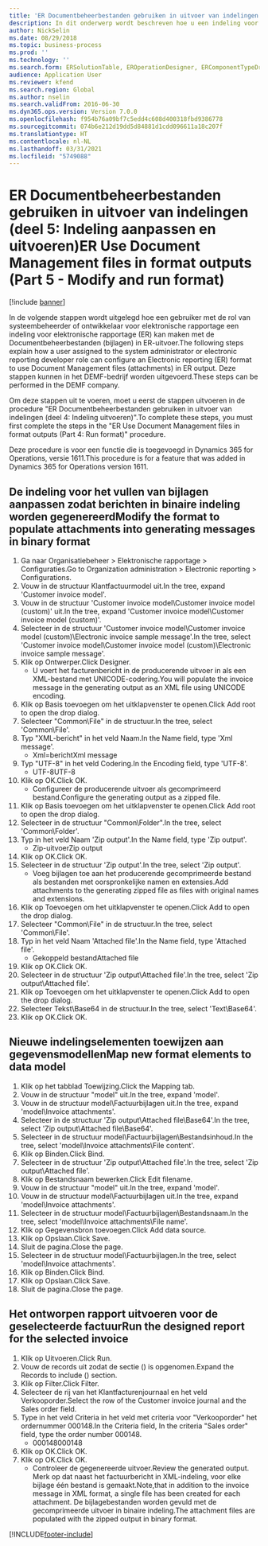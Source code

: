 ```yaml
---
title: 'ER Documentbeheerbestanden gebruiken in uitvoer van indelingen (deel 5: Indeling aanpassen en uitvoeren)'
description: In dit onderwerp wordt beschreven hoe u een indeling voor elektronische rapportage (ER) configureert om documentbeheerbestanden (bijlagen) te gebruiken in ER-uitvoer. (Deel 5)
author: NickSelin
ms.date: 08/29/2018
ms.topic: business-process
ms.prod: ''
ms.technology: ''
ms.search.form: ERSolutionTable, EROperationDesigner, ERComponentTypeDropDialog, ERExpressionDesignerFormula, SysQueryForm
audience: Application User
ms.reviewer: kfend
ms.search.region: Global
ms.author: nselin
ms.search.validFrom: 2016-06-30
ms.dyn365.ops.version: Version 7.0.0
ms.openlocfilehash: f954b76a09bf7c5edd4c608d400318fbd9386778
ms.sourcegitcommit: 074b6e212d19dd5d84881d1cdd096611a18c207f
ms.translationtype: HT
ms.contentlocale: nl-NL
ms.lasthandoff: 03/31/2021
ms.locfileid: "5749088"
---
```

# <a name="er-use-document-management-files-in-format-outputs-part-5---modify-and-run-format"></a><span data-ttu-id="87692-104">ER Documentbeheerbestanden gebruiken in uitvoer van indelingen (deel 5: Indeling aanpassen en uitvoeren)</span><span class="sxs-lookup"><span data-stu-id="87692-104">ER Use Document Management files in format outputs (Part 5 - Modify and run format)</span></span>

[!include [banner](../../includes/banner.md)]

<span data-ttu-id="87692-105">In de volgende stappen wordt uitgelegd hoe een gebruiker met de rol van systeembeheerder of ontwikkelaar voor elektronische rapportage een indeling voor elektronische rapportage (ER) kan maken met de Documentbeheerbestanden (bijlagen) in ER-uitvoer.</span><span class="sxs-lookup"><span data-stu-id="87692-105">The following steps explain how a user assigned to the system administrator or electronic reporting developer role can configure an Electronic reporting (ER) format to use Document Management files (attachments) in ER output.</span></span> <span data-ttu-id="87692-106">Deze stappen kunnen in het DEMF-bedrijf worden uitgevoerd.</span><span class="sxs-lookup"><span data-stu-id="87692-106">These steps can be performed in the DEMF company.</span></span>

<span data-ttu-id="87692-107">Om deze stappen uit te voeren, moet u eerst de stappen uitvoeren in de procedure "ER Documentbeheerbestanden gebruiken in uitvoer van indelingen (deel 4: Indeling uitvoeren)".</span><span class="sxs-lookup"><span data-stu-id="87692-107">To complete these steps, you must first complete the steps in the "ER Use Document Management files in format outputs (Part 4: Run format)" procedure.</span></span>

<span data-ttu-id="87692-108">Deze procedure is voor een functie die is toegevoegd in Dynamics 365 for Operations, versie 1611.</span><span class="sxs-lookup"><span data-stu-id="87692-108">This procedure is for a feature that was added in Dynamics 365 for Operations version 1611.</span></span>


## <a name="modify-the-format-to-populate-attachments-into-generating-messages-in-binary-format"></a><span data-ttu-id="87692-109">De indeling voor het vullen van bijlagen aanpassen zodat berichten in binaire indeling worden gegenereerd</span><span class="sxs-lookup"><span data-stu-id="87692-109">Modify the format to populate attachments into generating messages in binary format</span></span>
1. <span data-ttu-id="87692-110">Ga naar Organisatiebeheer > Elektronische rapportage > Configuraties.</span><span class="sxs-lookup"><span data-stu-id="87692-110">Go to Organization administration > Electronic reporting > Configurations.</span></span>
2. <span data-ttu-id="87692-111">Vouw in de structuur Klantfactuurmodel uit.</span><span class="sxs-lookup"><span data-stu-id="87692-111">In the tree, expand 'Customer invoice model'.</span></span>
3. <span data-ttu-id="87692-112">Vouw in de structuur 'Customer invoice model\Customer invoice model (custom)' uit.</span><span class="sxs-lookup"><span data-stu-id="87692-112">In the tree, expand 'Customer invoice model\Customer invoice model (custom)'.</span></span>
4. <span data-ttu-id="87692-113">Selecteer in de structuur 'Customer invoice model\Customer invoice model (custom)\Electronic invoice sample message'.</span><span class="sxs-lookup"><span data-stu-id="87692-113">In the tree, select 'Customer invoice model\Customer invoice model (custom)\Electronic invoice sample message'.</span></span>
5. <span data-ttu-id="87692-114">Klik op Ontwerper.</span><span class="sxs-lookup"><span data-stu-id="87692-114">Click Designer.</span></span>
    * <span data-ttu-id="87692-115">U voert het facturenbericht in de producerende uitvoer in als een XML-bestand met UNICODE-codering.</span><span class="sxs-lookup"><span data-stu-id="87692-115">You will populate the invoice message in the generating output as an XML file using UNICODE encoding.</span></span>  
6. <span data-ttu-id="87692-116">Klik op Basis toevoegen om het uitklapvenster te openen.</span><span class="sxs-lookup"><span data-stu-id="87692-116">Click Add root to open the drop dialog.</span></span>
7. <span data-ttu-id="87692-117">Selecteer "Common\File" in de structuur.</span><span class="sxs-lookup"><span data-stu-id="87692-117">In the tree, select 'Common\File'.</span></span>
8. <span data-ttu-id="87692-118">Typ "XML-bericht" in het veld Naam.</span><span class="sxs-lookup"><span data-stu-id="87692-118">In the Name field, type 'Xml message'.</span></span>
    * <span data-ttu-id="87692-119">Xml=bericht</span><span class="sxs-lookup"><span data-stu-id="87692-119">Xml message</span></span>  
9. <span data-ttu-id="87692-120">Typ "UTF-8" in het veld Codering.</span><span class="sxs-lookup"><span data-stu-id="87692-120">In the Encoding field, type 'UTF-8'.</span></span>
    * <span data-ttu-id="87692-121">UTF-8</span><span class="sxs-lookup"><span data-stu-id="87692-121">UTF-8</span></span>  
10. <span data-ttu-id="87692-122">Klik op OK.</span><span class="sxs-lookup"><span data-stu-id="87692-122">Click OK.</span></span>
    * <span data-ttu-id="87692-123">Configureer de producerende uitvoer als gecomprimeerd bestand.</span><span class="sxs-lookup"><span data-stu-id="87692-123">Configure the generating output as a zipped file.</span></span>  
11. <span data-ttu-id="87692-124">Klik op Basis toevoegen om het uitklapvenster te openen.</span><span class="sxs-lookup"><span data-stu-id="87692-124">Click Add root to open the drop dialog.</span></span>
12. <span data-ttu-id="87692-125">Selecteer in de structuur "Common\Folder".</span><span class="sxs-lookup"><span data-stu-id="87692-125">In the tree, select 'Common\Folder'.</span></span>
13. <span data-ttu-id="87692-126">Typ in het veld Naam 'Zip output'.</span><span class="sxs-lookup"><span data-stu-id="87692-126">In the Name field, type 'Zip output'.</span></span>
    * <span data-ttu-id="87692-127">Zip-uitvoer</span><span class="sxs-lookup"><span data-stu-id="87692-127">Zip output</span></span>  
14. <span data-ttu-id="87692-128">Klik op OK.</span><span class="sxs-lookup"><span data-stu-id="87692-128">Click OK.</span></span>
15. <span data-ttu-id="87692-129">Selecteer in de structuur 'Zip output'.</span><span class="sxs-lookup"><span data-stu-id="87692-129">In the tree, select 'Zip output'.</span></span>
    * <span data-ttu-id="87692-130">Voeg bijlagen toe aan het producerende gecomprimeerde bestand als bestanden met oorspronkelijke namen en extensies.</span><span class="sxs-lookup"><span data-stu-id="87692-130">Add attachments to the generating zipped file as files with original names and extensions.</span></span>  
16. <span data-ttu-id="87692-131">Klik op Toevoegen om het uitklapvenster te openen.</span><span class="sxs-lookup"><span data-stu-id="87692-131">Click Add to open the drop dialog.</span></span>
17. <span data-ttu-id="87692-132">Selecteer "Common\File" in de structuur.</span><span class="sxs-lookup"><span data-stu-id="87692-132">In the tree, select 'Common\File'.</span></span>
18. <span data-ttu-id="87692-133">Typ in het veld Naam 'Attached file'.</span><span class="sxs-lookup"><span data-stu-id="87692-133">In the Name field, type 'Attached file'.</span></span>
    * <span data-ttu-id="87692-134">Gekoppeld bestand</span><span class="sxs-lookup"><span data-stu-id="87692-134">Attached file</span></span>  
19. <span data-ttu-id="87692-135">Klik op OK.</span><span class="sxs-lookup"><span data-stu-id="87692-135">Click OK.</span></span>
20. <span data-ttu-id="87692-136">Selecteer in de structuur 'Zip output\Attached file'.</span><span class="sxs-lookup"><span data-stu-id="87692-136">In the tree, select 'Zip output\Attached file'.</span></span>
21. <span data-ttu-id="87692-137">Klik op Toevoegen om het uitklapvenster te openen.</span><span class="sxs-lookup"><span data-stu-id="87692-137">Click Add to open the drop dialog.</span></span>
22. <span data-ttu-id="87692-138">Selecteer Tekst\Base64 in de structuur.</span><span class="sxs-lookup"><span data-stu-id="87692-138">In the tree, select 'Text\Base64'.</span></span>
23. <span data-ttu-id="87692-139">Klik op OK.</span><span class="sxs-lookup"><span data-stu-id="87692-139">Click OK.</span></span>

## <a name="map-new-format-elements-to-data-model"></a><span data-ttu-id="87692-140">Nieuwe indelingselementen toewijzen aan gegevensmodellen</span><span class="sxs-lookup"><span data-stu-id="87692-140">Map new format elements to data model</span></span>
1. <span data-ttu-id="87692-141">Klik op het tabblad Toewijzing.</span><span class="sxs-lookup"><span data-stu-id="87692-141">Click the Mapping tab.</span></span>
2. <span data-ttu-id="87692-142">Vouw in de structuur "model" uit.</span><span class="sxs-lookup"><span data-stu-id="87692-142">In the tree, expand 'model'.</span></span>
3. <span data-ttu-id="87692-143">Vouw in de structuur model\Factuurbijlagen uit.</span><span class="sxs-lookup"><span data-stu-id="87692-143">In the tree, expand 'model\Invoice attachments'.</span></span>
4. <span data-ttu-id="87692-144">Selecteer in de structuur 'Zip output\Attached file\Base64'.</span><span class="sxs-lookup"><span data-stu-id="87692-144">In the tree, select 'Zip output\Attached file\Base64'.</span></span>
5. <span data-ttu-id="87692-145">Selecteer in de structuur model\Factuurbijlagen\Bestandsinhoud.</span><span class="sxs-lookup"><span data-stu-id="87692-145">In the tree, select 'model\Invoice attachments\File content'.</span></span>
6. <span data-ttu-id="87692-146">Klik op Binden.</span><span class="sxs-lookup"><span data-stu-id="87692-146">Click Bind.</span></span>
7. <span data-ttu-id="87692-147">Selecteer in de structuur 'Zip output\Attached file'.</span><span class="sxs-lookup"><span data-stu-id="87692-147">In the tree, select 'Zip output\Attached file'.</span></span>
8. <span data-ttu-id="87692-148">Klik op Bestandsnaam bewerken.</span><span class="sxs-lookup"><span data-stu-id="87692-148">Click Edit filename.</span></span>
9. <span data-ttu-id="87692-149">Vouw in de structuur "model" uit.</span><span class="sxs-lookup"><span data-stu-id="87692-149">In the tree, expand 'model'.</span></span>
10. <span data-ttu-id="87692-150">Vouw in de structuur model\Factuurbijlagen uit.</span><span class="sxs-lookup"><span data-stu-id="87692-150">In the tree, expand 'model\Invoice attachments'.</span></span>
11. <span data-ttu-id="87692-151">Selecteer in de structuur model\Factuurbijlagen\Bestandsnaam.</span><span class="sxs-lookup"><span data-stu-id="87692-151">In the tree, select 'model\Invoice attachments\File name'.</span></span>
12. <span data-ttu-id="87692-152">Klik op Gegevensbron toevoegen.</span><span class="sxs-lookup"><span data-stu-id="87692-152">Click Add data source.</span></span>
13. <span data-ttu-id="87692-153">Klik op Opslaan.</span><span class="sxs-lookup"><span data-stu-id="87692-153">Click Save.</span></span>
14. <span data-ttu-id="87692-154">Sluit de pagina.</span><span class="sxs-lookup"><span data-stu-id="87692-154">Close the page.</span></span>
15. <span data-ttu-id="87692-155">Selecteer in de structuur model\Factuurbijlagen.</span><span class="sxs-lookup"><span data-stu-id="87692-155">In the tree, select 'model\Invoice attachments'.</span></span>
16. <span data-ttu-id="87692-156">Klik op Binden.</span><span class="sxs-lookup"><span data-stu-id="87692-156">Click Bind.</span></span>
17. <span data-ttu-id="87692-157">Klik op Opslaan.</span><span class="sxs-lookup"><span data-stu-id="87692-157">Click Save.</span></span>
18. <span data-ttu-id="87692-158">Sluit de pagina.</span><span class="sxs-lookup"><span data-stu-id="87692-158">Close the page.</span></span>

## <a name="run-the-designed-report-for-the-selected-invoice"></a><span data-ttu-id="87692-159">Het ontworpen rapport uitvoeren voor de geselecteerde factuur</span><span class="sxs-lookup"><span data-stu-id="87692-159">Run the designed report for the selected invoice</span></span>
1. <span data-ttu-id="87692-160">Klik op Uitvoeren.</span><span class="sxs-lookup"><span data-stu-id="87692-160">Click Run.</span></span>
2. <span data-ttu-id="87692-161">Vouw de records uit zodat de sectie () is opgenomen.</span><span class="sxs-lookup"><span data-stu-id="87692-161">Expand the Records to include () section.</span></span>
3. <span data-ttu-id="87692-162">Klik op Filter.</span><span class="sxs-lookup"><span data-stu-id="87692-162">Click Filter.</span></span>
4. <span data-ttu-id="87692-163">Selecteer de rij van het Klantfacturenjournaal en het veld Verkooporder.</span><span class="sxs-lookup"><span data-stu-id="87692-163">Select the row of the Customer invoice journal and the Sales order field.</span></span>
5. <span data-ttu-id="87692-164">Type in het veld Criteria in het veld met criteria voor "Verkooporder" het ordernummer 000148.</span><span class="sxs-lookup"><span data-stu-id="87692-164">In the Criteria field, In the criteria "Sales order" field, type the order number 000148.</span></span>
    * <span data-ttu-id="87692-165">000148</span><span class="sxs-lookup"><span data-stu-id="87692-165">000148</span></span>  
6. <span data-ttu-id="87692-166">Klik op OK.</span><span class="sxs-lookup"><span data-stu-id="87692-166">Click OK.</span></span>
7. <span data-ttu-id="87692-167">Klik op OK.</span><span class="sxs-lookup"><span data-stu-id="87692-167">Click OK.</span></span>
    * <span data-ttu-id="87692-168">Controleer de gegenereerde uitvoer.</span><span class="sxs-lookup"><span data-stu-id="87692-168">Review the generated output.</span></span> <span data-ttu-id="87692-169">Merk op dat naast het factuurbericht in XML-indeling, voor elke bijlage één bestand is gemaakt.</span><span class="sxs-lookup"><span data-stu-id="87692-169">Note,that in addition to the invoice message in XML format, a single file has been created for each attachment.</span></span> <span data-ttu-id="87692-170">De bijlagebestanden worden gevuld met de gecomprimeerde uitvoer in binaire indeling.</span><span class="sxs-lookup"><span data-stu-id="87692-170">The attachment files are populated with the zipped output in binary format.</span></span>  



[!INCLUDE[footer-include](../../../../includes/footer-banner.md)]